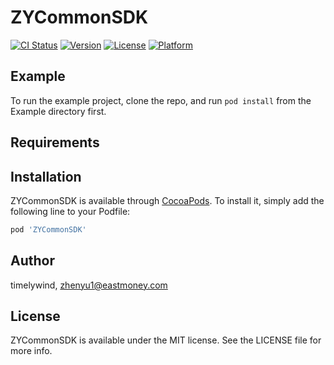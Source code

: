 # ZYCommonSDK

[![CI Status](https://img.shields.io/travis/timelywind/ZYCommonSDK.svg?style=flat)](https://travis-ci.org/timelywind/ZYCommonSDK)
[![Version](https://img.shields.io/cocoapods/v/ZYCommonSDK.svg?style=flat)](https://cocoapods.org/pods/ZYCommonSDK)
[![License](https://img.shields.io/cocoapods/l/ZYCommonSDK.svg?style=flat)](https://cocoapods.org/pods/ZYCommonSDK)
[![Platform](https://img.shields.io/cocoapods/p/ZYCommonSDK.svg?style=flat)](https://cocoapods.org/pods/ZYCommonSDK)

## Example

To run the example project, clone the repo, and run `pod install` from the Example directory first.

## Requirements

## Installation

ZYCommonSDK is available through [CocoaPods](https://cocoapods.org). To install
it, simply add the following line to your Podfile:

```ruby
pod 'ZYCommonSDK'
```

## Author

timelywind, zhenyu1@eastmoney.com

## License

ZYCommonSDK is available under the MIT license. See the LICENSE file for more info.
